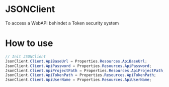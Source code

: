 # JSONClient
To access a WebAPI behindet a Token security system

# How to use
```C#
// Init JSONClient
JsonClient.Client.ApiBaseUrl = Properties.Resources.ApiBaseUrl;
JsonClient.Client.ApiPassword = Properties.Resources.ApiPassword;
JsonClient.Client.ApiProjectPath = Properties.Resources.ApiProjectPath;
JsonClient.Client.ApiTokenPath = Properties.Resources.ApiTokenPath;
JsonClient.Client.ApiUserName = Properties.Resources.ApiUserName;
```
